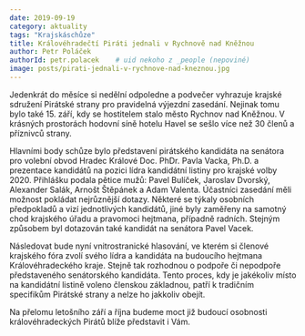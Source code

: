 ```yaml
---
date: 2019-09-19
category: aktuality
tags: "Krajskáschůze"
title: Královéhradečtí Piráti jednali v Rychnově nad Kněžnou 
author: Petr Poláček
authorId: petr.polacek    # uid nekoho z _people (nepoviné)
image: posts/pirati-jednali-v-rychnove-nad-kneznou.jpg
---
```


Jedenkrát do měsíce si nedělní odpoledne a podvečer vyhrazuje krajské sdružení Pirátské strany pro pravidelná výjezdní zasedání. Nejinak tomu bylo také 15. září, kdy se hostitelem stalo město Rychnov nad Kněžnou. V krásných prostorách hodovní síně hotelu Havel se sešlo více než 30 členů a příznivců strany.

Hlavními body schůze bylo představení pirátského kandidáta na senátora pro volební obvod Hradec Králové Doc. PhDr. Pavla Vacka, Ph.D. a prezentace kandidátů na pozici lídra kandidátní listiny pro krajské volby 2020. Přihlášku podala pětice mužů: Pavel Bulíček, Jaroslav Dvorský, Alexander Salák, Arnošt Štěpánek a Adam Valenta.
Účastníci zasedání měli možnost pokládat nejrůznější dotazy. Některé se týkaly osobních předpokladů a vizí jednotlivých kandidátů, jiné byly zaměřeny na samotný chod krajského úřadu a pravomoci hejtmana, případně radních. Stejným způsobem byl dotazován také kandidát na senátora Pavel Vacek.

Následovat bude nyní vnitrostranické hlasování, ve kterém si členové krajského fóra zvolí svého lídra a kandidáta na budoucího hejtmana Královéhradeckého kraje. Stejně tak rozhodnou o podpoře či nepodpoře představeného senátorského kandidáta. Tento proces, kdy je jakékoliv místo na kandidátní listině voleno členskou základnou, patří k tradičním specifikům Pirátské strany a nelze ho jakkoliv obejít.

Na přelomu letošního září a října budeme moct již budoucí osobnosti královéhradeckých Pirátů blíže představit i Vám.
